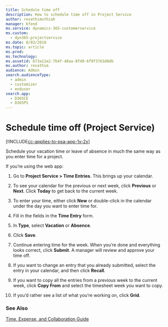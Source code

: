 ```yaml
---
title: Schedule time off 
description: How to schedule time off in Project Service
author: revathimuthiah
manager: kfend
ms.service: dynamics-365-customerservice
ms.custom: 
  - dyn365-projectservice
ms.date: 8/03/2018
ms.topic: article
ms.prod: 
ms.technology: 
ms.assetid: 673a11e2-7b4f-48aa-8fd0-6f9f3763d8db
ms.author: revathim
audience: Admin
search.audienceType: 
  - admin
  - customizer
  - enduser
search.app: 
  - D365CE
  - D365PS
---
```

# Schedule time off (Project Service)

[!INCLUDE[cc-applies-to-psa-app-1x-2x](../includes/cc-applies-to-psa-app-1x-2x.md)]

Schedule your vacation time or leave of absence in much the same way as you enter time for a project.  
  
 If you’re using the web app:  
  
1.  Go to **Project Service > Time Entries**. This brings up your calendar.  
  
2.  To see your calendar for the previous or next week, click **Previous** or **Next**. Click **Today** to get back to the current week.  
  
3.  To enter your time, either click **New** or double-click in the calendar under the day you want to enter time for.  
  
4.  Fill in the fields in the **Time Entry** form.  
  
5.  In **Type**, select **Vacation** or **Absence**.  
  
6.  Click **Save**.  
  
7.  Continue entering time for the week. When you’re done and everything looks correct, click **Submit**. A manager will review and approve your time off.  
  
8.  If you want to change an entry that you already submitted, select the entry in your calendar, and then click **Recall**.  
  
9. If you want to copy all the entries from a previous week to the current week, click **Copy From** and select the timesheet week you want to copy.  
  
10. If you’d rather see a list of what you’re working on, click **Grid**.  
  
### See Also  
 [Time, Expense, and Collaboration Guide](../project-service/time-expense-collaboration-guide.md)
